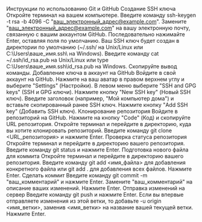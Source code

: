 Инструкции по использованию Git и GitHub
Создание SSH ключа
Откройте терминал на вашем компьютере.
Введите команду ssh-keygen -t rsa -b 4096 -C "ваш_электронный_адрес@example.com". Замените "ваш_электронный_адрес@example.com" на вашу электронную почту, связанную с вашим аккаунтом GitHub.
Последовательно нажимайте Enter, оставляя поля по умолчанию.
Ваш SSH ключ будет создан в директории по умолчанию (~/.ssh/ на Unix/Linux или C:\Users\ваше_имя\.ssh\ на Windows).
Введите команду cat ~/.ssh/id_rsa.pub на Unix/Linux или type C:\Users\ваше_имя\.ssh\id_rsa.pub на Windows.
Скопируйте вывод команды.
Добавление ключа в аккаунт на GitHub
Войдите в свой аккаунт на GitHub.
Нажмите на ваш аватар в правом верхнем углу и выберите "Settings" (Настройки).
В левом меню выберите "SSH and GPG keys" (SSH и GPG ключи).
Нажмите кнопку "New SSH key" (Новый SSH ключ).
Введите заголовок (например, "Мой компьютер дома") и вставьте скопированный ранее SSH ключ.
Нажмите кнопку "Add SSH key" (Добавить SSH ключ).
Клонирование репозитория
Войдите в репозиторий на GitHub.
Нажмите на кнопку "Code" (Код) и скопируйте URL репозитория.
Откройте терминал и перейдите в директорию, куда вы хотите клонировать репозиторий.
Введите команду git clone <URL_репозитория> и нажмите Enter.
Проверка статуса репозитория
Откройте терминал и перейдите в директорию вашего репозитория.
Введите команду git status и нажмите Enter.
Подготовка нового файла для коммита
Откройте терминал и перейдите в директорию вашего репозитория.
Введите команду git add <имя_файла> для добавления конкретного файла или git add . для добавления всех файлов.
Нажмите Enter.
Сделать коммит
Введите команду git commit -m "ваш_комментарий" и нажмите Enter. Замените "ваш_комментарий" на описание ваших изменений.
Нажмите Enter.
Отправка изменений на сервер
Введите команду git push и нажмите Enter.
Если вы впервые отправляете изменения из этой ветки, то добавьте -u origin <имя_ветки>, заменив <имя_ветки> на название вашей текущей ветки.
Нажмите Enter.
